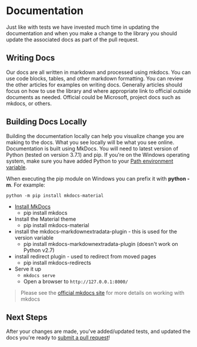 # Documentation

Just like with tests we have invested much time in updating the documentation and when you make a change to the library you should update the associated docs as part of the pull request.

## Writing Docs

Our docs are all written in markdown and processed using mkdocs. You can use code blocks, tables, and other markdown formatting. You can review the other articles for examples on writing docs. Generally articles should focus on how to use the library and where appropriate link to official outside documents as needed. Official could be Microsoft, project docs such as mkdocs, or others.

## Building Docs Locally

Building the documentation locally can help you visualize change you are making to the docs. What you see locally will be what you see online. Documentation is built using MkDocs. You will need to latest version of Python (tested on version 3.7.1) and pip. If you're on the Windows operating system, make sure you have added Python to your [Path environment variable](https://docs.python.org/3/using/windows.html).

When executing the pip module on Windows you can prefix it with **python -m**.
For example:

`python -m pip install mkdocs-material`

- [Install MkDocs](https://www.mkdocs.org/#installation)
    - pip install mkdocs
- Install the Material theme
    - pip install mkdocs-material
- install the mkdocs-markdownextradata-plugin - this is used for the version variable
    - pip install mkdocs-markdownextradata-plugin (doesn't work on Python v2.7)
- install redirect plugin - used to redirect from moved pages
    - pip install mkdocs-redirects
- Serve it up
    - `mkdocs serve`
    - Open a browser to `http://127.0.0.1:8000/`

> Please see the [official mkdocs site](https://www.mkdocs.org/) for more details on working with mkdocs

## Next Steps

After your changes are made, you've added/updated tests, and updated the docs you're ready to [submit a pull request](./pull-requests.md)!
